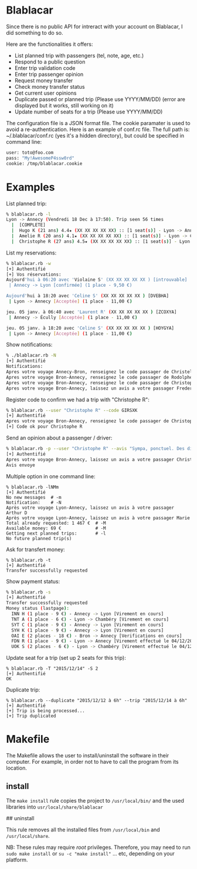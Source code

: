 # Blablacar
Since there is no public API for intreract with your account on Blablacar, I did something to do so.

Here are the functionalities it offers:
+ List planned trip with passengers (tel, note, age, etc.)
+ Respond to a public question
+ Enter trip validation code
+ Enter trip passenger opinion
+ Request money transfer
+ Check money transfer status
+ Get current user opinions
+ Duplicate passed or planned trip (Please use YYYY/MM/DD) (error are displayed but it works, still working on it)
+ Update number of seats for a trip (Please use YYYY/MM/DD)

The configuration file is a JSON format file. The cookie paramater is used to avoid a re-authentication.
Here is an example of conf.rc file. The full path is: ~/.blablacar/conf.rc (yes it's a hidden directory), but could be specified in command line:
```bash
user: toto@foo.com
pass: "My!AwesomeP4ssw0rd"
cookie: /tmp/blablacar.cookie
```

# Examples

List planned trip:
```bash
% blablacar.rb -l
Lyon -> Annecy (Vendredi 18 Dec à 17:50). Trip seen 56 times
  |  [COMPLETE]
  |  Hugo K (21 ans) 4.4★ (XX XX XX XX XX) :: [1 seat(s)] - Lyon -> Annecy
  |  Amelie R (20 ans) 4.1★ (XX XX XX XX XX) :: [1 seat(s)] - Lyon -> Chambery
  |  Christophe R (27 ans) 4.5★ (XX XX XX XX XX) :: [1 seat(s)] - Lyon -> Annecy
```

List my reservations:
```bash
% blablacar.rb -w
[+] Authentifié
[+] Vos réservations:
Aujourd'hui à 06:20 avec 'Violaine S' (XX XX XX XX XX ) [introuvable]
 | Annecy -> Lyon [confirmée] (1 place - 9,50 €)

Aujourd'hui à 18:20 avec 'Celine S' (XX XX XX XX XX ) [DVEBHA]
 | Lyon -> Annecy [Acceptée] (1 place - 11,00 €)

jeu. 05 janv. à 06:40 avec 'Laurent R' (XX XX XX XX XX ) [ZCOXYA]
 | Annecy -> Écully [Acceptée] (1 place - 11,00 €)

jeu. 05 janv. à 18:20 avec 'Celine S' (XX XX XX XX XX ) [HOYGYA]
 | Lyon -> Annecy [Acceptée] (1 place - 11,00 €)
```

Show notifications:
```bash
% ./blablacar.rb -N
[+] Authentifié
Notifications:
Apres votre voyage Annecy-Bron, renseignez le code passager de Christel C pour recevoir €9 rapidement.
Apres votre voyage Bron-Annecy, renseignez le code passager de Rodolphe B pour recevoir €9 rapidement.
Apres votre voyage Bron-Annecy, renseignez le code passager de Christophe R pour recevoir €9 rapidement.
Apres votre voyage Bron-Annecy, laissez un avis a votre passager Frederic O
```

Register code to confirm we had a trip with "Christophe R":
```bash
% blablacar.rb --user "Christophe R" --code GIRSXK
[+] Authentifié
Apres votre voyage Bron-Annecy, renseignez le code passager de Christophe R pour recevoir €9 rapidement.
[+] Code ok pour Christophe R
```

Send an opinion about a passenger / driver:
```bash
% blablacar.rb -p --user "Christophe R" --avis "Sympa, ponctuel. Des discussions vraiment interessantes\!\! Je recommande" --note 5
[+] Authentifié
Apres votre voyage Bron-Annecy, laissez un avis a votre passager Christophe R
Avis envoye
```

Multiple option in one command line:
```
% blablacar.rb -lNMm
[+] Authentifié
No new messages  # -m
Notification:    # -N
Après votre voyage Lyon-Annecy, laissez un avis à votre passager Arthur D
Après votre voyage Lyon-Annecy, laissez un avis à votre passager Marie
Total already requested: 1 467 €  # -M
Available money: 69 €             # -M
Getting next planned trips:       # -l
No future planned trip(s)
```

Ask for transfert money:
```
% blablacar.rb -t
[+] Authentifié
Transfer successfully requested
```
Show payment status:
```bash
% blablacar.rb -s
[+] Authentifié
Transfer successfully requested
Money status (lastpage):
  INN H (1 place - 9 €) - Annecy -> Lyon [Virement en cours]
  TNT A (1 place - 6 €) - Lyon -> Chambéry [Virement en cours]
  SYT C (1 place - 9 €) - Annecy -> Lyon [Virement en cours]
  SYH K (1 place - 9 €) - Annecy -> Lyon [Virement en cours]
  OAI E (2 places - 18 €) - Bron -> Annecy [Verifications en cours]
  FDN R (1 place - 9 €) - Lyon -> Annecy [Virement effectué le 04/12/2015]
  UOK S (2 places - 6 €) - Lyon -> Chambéry [Virement effectué le 04/12/2015]
```

Update seat for a trip (set up 2 seats for this trip):
```
% blablacar.rb -T "2015/12/14" -S 2
[+] Authentifié
OK
```

Duplicate trip:
```
% blablacar.rb --duplicate "2015/12/12 à 6h" --trip "2015/12/14 à 6h"
[+] Authentifié
[+] Trip is being processed...
[+] Trip duplicated
```

# Makefile

The Makefile allows the user to install/uninstall the software in their computer. For example, in order not to have to call the program from its location. 

## install

The `make install` rule copies the project to `/usr/local/bin/` and the used libraries into `usr/local/share/blablacar`

## uninstall

This rule removes all the installed files from `/usr/local/bin` and `/usr/local/share`.

NB: These rules may require *root* privileges. Therefore, you may need to run `sudo make install` or `su -c "make install"` ... etc, depending on your platform.


